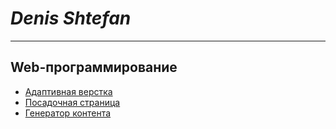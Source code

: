 # ___Denis Shtefan___  
---------------
## Web-программирование
  * [Адаптивная верстка](dshtefan.github.io/web_lab1/ "Первая лаба")
  * [Посадочная страница](адрес_будет_позже "Вторая лаба")
  * [Генератор контента](адрес_будет_потом "Третья лаба")
